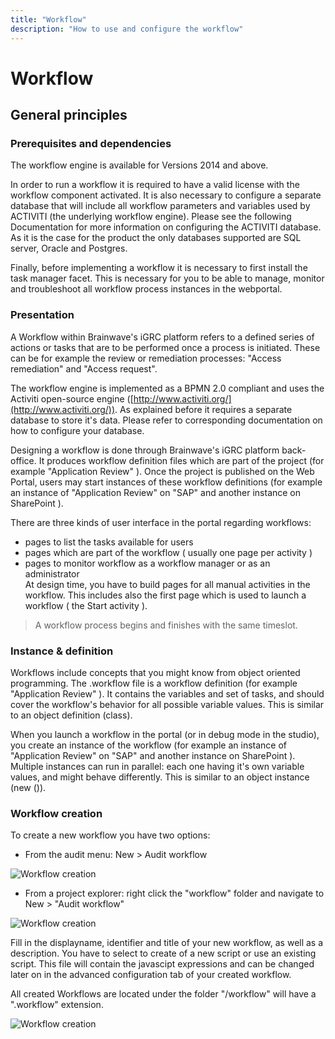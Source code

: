 ```yaml
---
title: "Workflow"
description: "How to use and configure the workflow"
---
```


# Workflow

## General principles

### Prerequisites and dependencies

The workflow engine is available for Versions 2014 and above.  

In order to run a workflow it is required to have a valid license with the workflow component activated. It is also necessary to configure a separate database that will include all workflow parameters and variables used by ACTIVITI (the underlying workflow engine). Please see the following Documentation for more information on configuring the ACTIVITI database. As it is the case for the product the only databases supported are SQL server, Oracle and Postgres.  

Finally, before implementing a workflow it is necessary to first install the task manager facet. This is necessary for you to be able to manage, monitor and troubleshoot all workflow process instances in the webportal.  

### Presentation

A Workflow within Brainwave's iGRC platform refers to a defined series of actions or tasks that are to be performed once a process is initiated. These can be for example the review or remediation processes: "Access remediation" and "Access request".  

The workflow engine is implemented as a BPMN 2.0 compliant and uses the Activiti open-source engine ([http://www.activiti.org/](http://www.activiti.org/)). As explained before it requires a separate database to store it's data. Please refer to corresponding documentation on how to configure your database.  

Designing a workflow is done through Brainwave's iGRC platform back-office. It produces workflow definition files which are part of the project (for example "Application Review" ). Once the project is published on the Web Portal, users may start instances of these workflow definitions (for example an instance of "Application Review" on "SAP" and another instance on SharePoint ).  

There are three kinds of user interface in the portal regarding workflows:  

- pages to list the tasks available for users
- pages which are part of the workflow ( usually one page per activity )
- pages to monitor workflow as a workflow manager or as an administrator  
At design time, you have to build pages for all manual activities in the workflow. This includes also the first page which is used to launch a workflow ( the Start activity ).

> A workflow process begins and finishes with the same timeslot.

### Instance & definition

Workflows include concepts that you might know from object oriented programming. The .workflow file is a workflow definition (for example "Application Review" ). It contains the variables and set of tasks, and should cover the workflow's behavior for all possible variable values. This is similar to an object definition (class).  

When you launch a workflow in the portal (or in debug mode in the studio), you create an instance of the workflow (for example an instance of "Application Review" on "SAP" and another instance on SharePoint ). Multiple instances can run in parallel: each one having it's own variable values, and might behave differently. This is similar to an object instance (new ()).  

### Workflow creation

To create a new workflow you have two options:  

- From the audit menu: New \> Audit workflow  

![Workflow creation](./images/NewWF.png "Workflow creation")  

- From a project explorer:  right click the "workflow" folder and navigate to New \> "Audit workflow"  

![Workflow creation](./images/WF_creation.png "Workflow creation")  

Fill in the displayname, identifier and title of your new workflow, as well as a description. You have to select to create of a new script or use an existing script. This file will contain the javascipt expressions and can be changed later on in the advanced configuration tab of your created workflow.  

All created Workflows are located under the folder "/workflow" will have a ".workflow" extension.  

![Workflow creation](./images/WF_creationNew.png "Workflow creation")  
